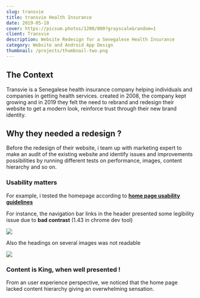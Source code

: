 ```yaml
---
slug: transvie
title: transvie Health Insurance 
date: 2019-05-10
cover: https://picsum.photos/1200/800?grayscale&random=1
client: Transvie
description: Website Redesign for a Senegalese Health Insurance
category: Website and Android App Design
thumbnail: /projects/thumbnail-two.png
---
```



## The Context 

Transvie is a Senegalese health insurance company helping individuals and companies in getting health services. created in 2008, the company kept growing and in 2019 they felt the need to rebrand and redesign their website to get a modern look, reinforce trust through their new brand identity.


## Why they needed a redesign ?

Before the redesign of their website, i team up with marketing expert to make an audit of the existing website and identify issues and improvements possibilities by running different tests on performance, images, content hierarchy and so on.

### Usability matters

For example, i tested the homepage according to **<a href="https://www.userfocus.co.uk/resources/homepagechecklist.html" target="_blank">home page usability guidelines</a>** 

For instance, the navigation bar links in the header presented some legibility issue due to **bad contrast**  (1.43 in chrome dev tool) 

<img class=img-fluid src='/projects/transvie/issue-1.png'>

Also the headings on several images was not readable

<img class=img-fluid src='/projects/transvie/issue-2.png'>

### Content is King, when well presented !

From an user experience perspective, we noticed that the home page lacked content hierarchy giving an overwhelming sensation. 